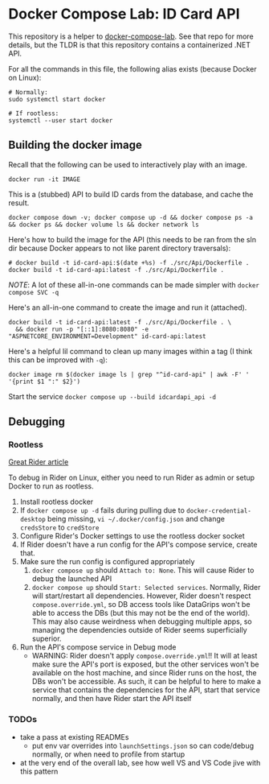 # Docker Compose Lab: ID Card API

This repository is a helper to [docker-compose-lab](https://github.com/sawyerwatts/docker-compose-lab). See that repo
for more details, but the TLDR is that this repository contains a containerized .NET API.

For all the commands in this file, the following alias exists (because Docker on Linux):

```shell
# Normally:
sudo systemctl start docker

# If rootless:
systemctl --user start docker
```

## Building the docker image

Recall that the following can be used to interactively play with an image.

```shell
docker run -it IMAGE
```

This is a (stubbed) API to build ID cards from the database, and cache the result.

```shell
docker compose down -v; docker compose up -d && docker compose ps -a && docker ps && docker volume ls && docker network ls
```

Here's how to build the image for the API (this needs to be ran from the sln dir because Docker
appears to not like parent directory traversals):

```shell
# docker build -t id-card-api:$(date +%s) -f ./src/Api/Dockerfile .
docker build -t id-card-api:latest -f ./src/Api/Dockerfile .
```

*NOTE*: A lot of these all-in-one commands can be made simpler with `docker compose SVC -q`

Here's an all-in-one command to create the image and run it (attached).

```shell
docker build -t id-card-api:latest -f ./src/Api/Dockerfile . \
  && docker run -p "[::1]:8080:8080" -e "ASPNETCORE_ENVIRONMENT=Development" id-card-api:latest
```

Here's a helpful lil command to clean up many images within a tag (I think this can be improved with `-q`):

```shell
docker image rm $(docker image ls | grep "^id-card-api" | awk -F' ' '{print $1 ":" $2}')
```

Start the service `docker compose up --build idcardapi_api -d`

## Debugging

### Rootless

[Great Rider article](https://blog.jetbrains.com/dotnet/2023/08/16/debugging-docker-and-docker-compose-solutions-with-jetbrains-rider/)

To debug in Rider on Linux, either you need to run Rider as admin or setup Docker to run as rootless.

1. Install rootless docker
2. If `docker compose up -d` fails during pulling due to `docker-credential-desktop` being missing,
   `vi ~/.docker/config.json` and change `credsStore` to `credStore`
3. Configure Rider's Docker settings to use the rootless docker socket
4. If Rider doesn't have a run config for the API's compose service, create that.
5. Make sure the run config is configured appropriately
   1. `docker compose up` should `Attach to: None`. This will cause Rider to debug the launched API
   2. `docker compose up` should `Start: Selected services`. Normally, Rider will start/restart all
   dependencies. However, Rider doesn't respect `compose.override.yml`, so DB access tools like
   DataGrips won't be able to access the DBs (but this may not be the end of the world). This may
   also cause weirdness when debugging multiple apps, so managing the dependencies outside of Rider
   seems superficially superior.
6. Run the API's compose service in Debug mode
    - WARNING: Rider doesn't apply `compose.override.yml`!! It will at least make sure the API's
      port is exposed, but the other services won't be available on the host machine, and since
      Rider runs on the host, the DBs won't be accessible. As such, it can be helpful to here to
      make a service that contains the dependencies for the API, start that service normally, and
      then have Rider start the API itself

### TODOs

- take a pass at existing READMEs
    - put env var overrides into `launchSettings.json` so can code/debug normally, or when need to
      profile from startup
- at the very end of the overall lab, see how well VS and VS Code jive with this pattern
